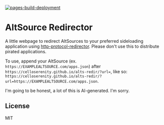 [![pages-build-deployment](https://github.com/CelloSerenity/altsource-redirector/actions/workflows/pages/pages-build-deployment/badge.svg?branch=main)](https://github.com/CelloSerenity/altsource-redirector/actions/workflows/pages/pages-build-deployment)
# AltSource Redirector
A little webpage to redirect AltSources to your preferred sideloading application using [http-protocol-redirector](https://github.com/intradeus/http-protocol-redirector). Please don't use this to distribute pirated applications.

To use, append your AltSource (ex. `https://EXAMPLEALTSOURCE.com/apps.json`) after `https://celloserenity.github.io/alts-redir/?url=`, like so: `https://celloserenity.github.io/alts-redir/?url=https://EXAMPLEALTSOURCE.com/apps.json`.

I'm going to be honest, a lot of this is AI-generated. I'm sorry.

## License
MIT
